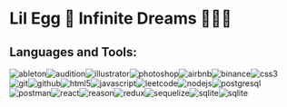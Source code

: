 # Lil Egg 🥚 Infinite Dreams 🌌💫✨

## Languages and Tools:

![ableton](https://img.shields.io/badge/Ableton%20Live-000000?style=for-the-badge&logo=AbletonLive&logoColor=white)![audition](https://img.shields.io/badge/Adobe%20Audition-9999FF?style=for-the-badge&logo=AdobeAudition&logoColor=white)![illustrator](https://img.shields.io/badge/Adobe%20Illustrator-FFA900?style=for-the-badge&logo=AdobeIllustrator&logoColor=white)![photoshop](https://img.shields.io/badge/Adobe%20Photoshop-31A8FF?style=for-the-badge&logo=AdobePhotoshop&logoColor=white)![airbnb](https://img.shields.io/badge/AirBnB-FF5A5F?style=for-the-badge&logo=AirBnB&logoColor=white)![binance](https://img.shields.io/badge/Binance-F0B90B?style=for-the-badge&logo=Binance&logoColor=white)![css3](https://img.shields.io/badge/CSS3-1572B6?style=for-the-badge&logo=CSS3&logoColor=white)![git](https://img.shields.io/badge/Git-F05032?style=for-the-badge&logo=Git&logoColor=white)![github](https://img.shields.io/badge/GitHub-181717?style=for-the-badge&logo=GitHub&logoColor=white)![html5](https://img.shields.io/badge/HTML5-E34F26?style=for-the-badge&logo=HTML5&logoColor=white)![javascript](https://img.shields.io/badge/Javascript-F7DF1E?style=for-the-badge&logo=Javascript&logoColor=white)![leetcode](https://img.shields.io/badge/Leetcode-FFA116?style=for-the-badge&logo=Leetcode&logoColor=white)![nodejs](https://img.shields.io/badge/Node.js-339933?style=for-the-badge&logo=Node.js&logoColor=white)![postgresql](https://img.shields.io/badge/PostgreSQL-4169E1?style=for-the-badge&logo=PostgreSQL&logoColor=white)![postman](https://img.shields.io/badge/Postman-FF6C37?style=for-the-badge&logo=Postman&logoColor=white)![react](https://img.shields.io/badge/React-61DAFB?style=for-the-badge&logo=React&logoColor=white)![reason](https://img.shields.io/badge/Reason%20Studios-FFFFFF?style=for-the-badge&logo=Reason%20Studios&logoColor=black)![redux](https://img.shields.io/badge/Redux-764ABC?style=for-the-badge&logo=Redux&logoColor=white)![sequelize](https://img.shields.io/badge/Sequelize-52B0E7?style=for-the-badge&logo=Sequelize&logoColor=white)![sqlite](https://img.shields.io/badge/SQLite-003B57?style=for-the-badge&logo=SQLite&logoColor=white)![sqlite](https://img.shields.io/badge/Visual%20Studio%20Code-007ACC?style=for-the-badge&logo=Visual%20Studio%20Code&logoColor=white)
